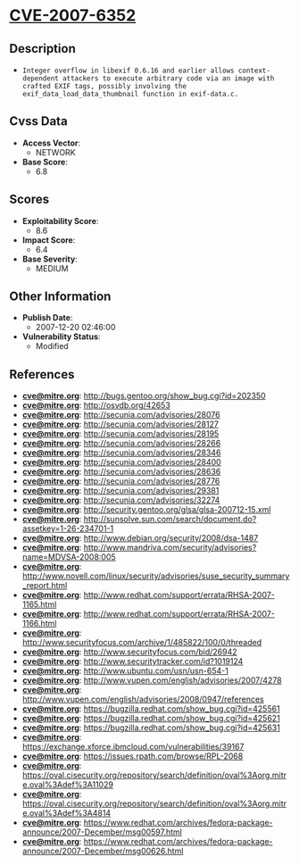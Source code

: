 
# [CVE-2007-6352](http://bugs.gentoo.org/show_bug.cgi?id=202350)

## Description

- `Integer overflow in libexif 0.6.16 and earlier allows context-dependent attackers to execute arbitrary code via an image with crafted EXIF tags, possibly involving the exif_data_load_data_thumbnail function in exif-data.c.`

## Cvss Data

- **Access Vector**:
  - NETWORK
- **Base Score**:
  - 6.8

## Scores

- **Exploitability Score**:
  - 8.6
- **Impact Score**:
  - 6.4
- **Base Severity**:
  - MEDIUM

## Other Information

- **Publish Date**:
  - 2007-12-20 02:46:00
- **Vulnerability Status**:
  - Modified

## References

- **cve@mitre.org**: http://bugs.gentoo.org/show_bug.cgi?id=202350
- **cve@mitre.org**: http://osvdb.org/42653
- **cve@mitre.org**: http://secunia.com/advisories/28076
- **cve@mitre.org**: http://secunia.com/advisories/28127
- **cve@mitre.org**: http://secunia.com/advisories/28195
- **cve@mitre.org**: http://secunia.com/advisories/28266
- **cve@mitre.org**: http://secunia.com/advisories/28346
- **cve@mitre.org**: http://secunia.com/advisories/28400
- **cve@mitre.org**: http://secunia.com/advisories/28636
- **cve@mitre.org**: http://secunia.com/advisories/28776
- **cve@mitre.org**: http://secunia.com/advisories/29381
- **cve@mitre.org**: http://secunia.com/advisories/32274
- **cve@mitre.org**: http://security.gentoo.org/glsa/glsa-200712-15.xml
- **cve@mitre.org**: http://sunsolve.sun.com/search/document.do?assetkey=1-26-234701-1
- **cve@mitre.org**: http://www.debian.org/security/2008/dsa-1487
- **cve@mitre.org**: http://www.mandriva.com/security/advisories?name=MDVSA-2008:005
- **cve@mitre.org**: http://www.novell.com/linux/security/advisories/suse_security_summary_report.html
- **cve@mitre.org**: http://www.redhat.com/support/errata/RHSA-2007-1165.html
- **cve@mitre.org**: http://www.redhat.com/support/errata/RHSA-2007-1166.html
- **cve@mitre.org**: http://www.securityfocus.com/archive/1/485822/100/0/threaded
- **cve@mitre.org**: http://www.securityfocus.com/bid/26942
- **cve@mitre.org**: http://www.securitytracker.com/id?1019124
- **cve@mitre.org**: http://www.ubuntu.com/usn/usn-654-1
- **cve@mitre.org**: http://www.vupen.com/english/advisories/2007/4278
- **cve@mitre.org**: http://www.vupen.com/english/advisories/2008/0947/references
- **cve@mitre.org**: https://bugzilla.redhat.com/show_bug.cgi?id=425561
- **cve@mitre.org**: https://bugzilla.redhat.com/show_bug.cgi?id=425621
- **cve@mitre.org**: https://bugzilla.redhat.com/show_bug.cgi?id=425631
- **cve@mitre.org**: https://exchange.xforce.ibmcloud.com/vulnerabilities/39167
- **cve@mitre.org**: https://issues.rpath.com/browse/RPL-2068
- **cve@mitre.org**: https://oval.cisecurity.org/repository/search/definition/oval%3Aorg.mitre.oval%3Adef%3A11029
- **cve@mitre.org**: https://oval.cisecurity.org/repository/search/definition/oval%3Aorg.mitre.oval%3Adef%3A4814
- **cve@mitre.org**: https://www.redhat.com/archives/fedora-package-announce/2007-December/msg00597.html
- **cve@mitre.org**: https://www.redhat.com/archives/fedora-package-announce/2007-December/msg00626.html
